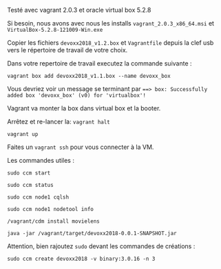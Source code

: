 Testé avec vagrant 2.0.3 et oracle virtual box 5.2.8

Si besoin, nous avons avec nous les installs `vagrant_2.0.3_x86_64.msi` et `VirtualBox-5.2.8-121009-Win.exe`



Copier les fichiers `devoxx2018_v1.2.box` et `Vagrantfile` depuis la clef usb vers le répertoire de travail de votre choix.



Dans votre repertoire de travail executez la commande suivante :

`vagrant box add devoxx2018_v1.1.box --name devoxx_box`

Vous devriez voir un message se terminant par 
```==> box: Successfully added box 'devoxx_box' (v0) for 'virtualbox'!```


Vagrant va monter la box dans virtual box et la booter.

Arrêtez et re-lancer la:
`vagrant halt`

`vagrant up`

Faites un `vagrant ssh` pour vous connecter à la VM.



Les commandes utiles :

`sudo ccm start`

`sudo ccm status`

`sudo ccm node1 cqlsh`

`sudo ccm node1 nodetool info`

`/vagrant/cdm install movielens`

`java -jar /vagrant/target/devoxx2018-0.0.1-SNAPSHOT.jar`



Attention, bien rajoutez `sudo` devant les commandes de créations :

`sudo ccm create devoxx2018 -v binary:3.0.16 -n 3`


 
